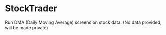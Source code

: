 StockTrader
===========

Run DMA (Daily Moving Average) screens on stock data. (No data provided, will be made private)
